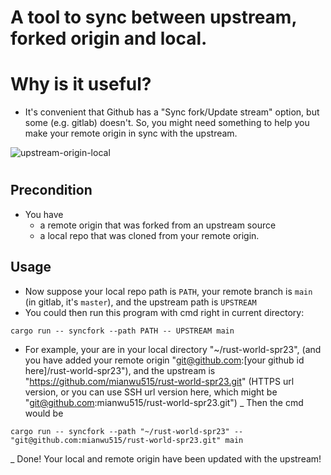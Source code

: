 # A tool to sync between upstream, forked origin and local.

# Why is it useful?

- It's convenient that Github has a "Sync fork/Update stream" option, but some (e.g. gitlab) doesn't. So, you might need something to help you make your remote origin in sync with the upstream.

![upstream-origin-local](https://premaseem.files.wordpress.com/2016/01/githubfork.png?w=640)

#
## Precondition

- You have
    - a remote origin that was forked from an upstream source
    - a local repo that was cloned from your remote origin.

## Usage
- Now suppose your local repo path is `PATH`, your remote branch is `main` (in gitlab, it's `master`), and the upstream path is `UPSTREAM`
- You could then run this program with cmd right in current directory:
```{bash}
cargo run -- syncfork --path PATH -- UPSTREAM main
```
- For example, your are in your local directory "~/rust-world-spr23", (and you have added your remote origin "git@github.com:[your github id here]/rust-world-spr23"), and the upstream is "https://github.com/mianwu515/rust-world-spr23.git" (HTTPS url version, or you can use SSH url version here, which might be "git@github.com:mianwu515/rust-world-spr23.git")
_ Then the cmd would be
```
cargo run -- syncfork --path "~/rust-world-spr23" -- "git@github.com:mianwu515/rust-world-spr23.git" main
```
_ Done! Your local and remote origin have been updated with the upstream!

